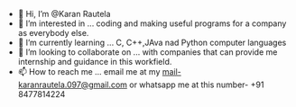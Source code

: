 - 👋 Hi, I’m @Karan Rautela
- 👀 I’m interested in ... coding and making useful programs for a company as everybody else.
- 🌱 I’m currently learning ... C, C++,JAva nad Python computer languages
- 💞️ I’m looking to collaborate on ... with companies that can provide me internship and guidance in this workfield.
- 📫 How to reach me ... email me at my mail-karanrautela.097@gmail.com or whatsapp me at this number- +91 8477814224

<!---
Dr-Bhola/Dr-Bhola is a ✨ special ✨ repository because its `README.md` (this file) appears on your GitHub profile.
You can click the Preview link to take a look at your changes.
--->
